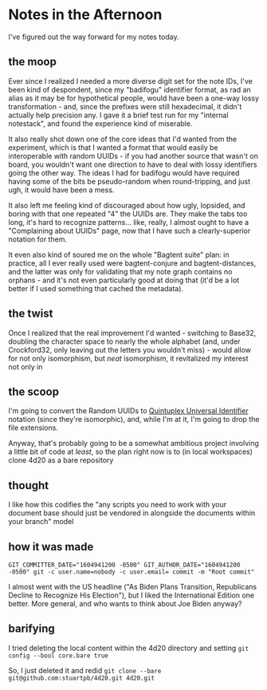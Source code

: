 # Notes in the Afternoon

I've figured out the way forward for my notes today.

## the moop

Ever since I realized I needed a more diverse digit set for the note IDs, I've been kind of despondent, since my "badifogu" identifier format, as rad an alias as it may be for hypothetical people, would have been a one-way lossy transformation - and, since the prefixes were still hexadecimal, it didn't actually help precision any. I gave it a brief test run for my "internal notestack", and found the experience kind of miserable.

It also really shot down one of the core ideas that I'd wanted from the experiment, which is that I wanted a format that would easily be interoperable with random UUIDs - if you had another source that wasn't on board, you wouldn't want one direction to have to deal with lossy identifiers going the other way. The ideas I had for badifogu would have required having some of the bits be pseudo-random when round-tripping, and just ugh, it would have been a mess.

It also left me feeling kind of discouraged about how ugly, lopsided, and boring with that one repeated "4" the UUIDs are. They make the tabs too long, it's hard to recognize patterns... like, really, I almost ought to have a "Complaining about UUIDs" page, now that I have such a clearly-superior notation for them.

It even also kind of soured me on the whole "Bagtent suite" plan: in practice, all I ever really used were bagtent-conjure and bagtent-distances, and the latter was only for validating that my note graph contains no orphans - and it's not even particularly good at doing that (it'd be a lot better if I used something that cached the metadata).

## the twist

Once I realized that the real improvement I'd wanted - switching to Base32, doubling the character space to nearly the whole alphabet (and, under Crockford32, only leaving out the letters you wouldn't miss) - would allow for not only isomorphism, but *neat* isomorphism, it revitalized my interest not only in

## the scoop

I'm going to convert the Random UUIDs to [Quintuplex Universal Identifier](a599f24c-9e83-46b0-9eb4-8bb42851c44f.md) notation (since they're isomorphic), and, while I'm at it, I'm going to drop the file extensions.

Anyway, that's probably going to be a somewhat ambitious project involving a little bit of code at *least*, so the plan right now is to (in local workspaces) clone 4d20 as a bare repository

## thought

I like how this codifies the "any scripts you need to work with your document base should just be vendored in alongside the documents within your branch" model

## how it was made

`GIT_COMMITTER_DATE="1604941200 -0500" GIT_AUTHOR_DATE="1604941200 -0500" git -c user.name=nobody -c user.email= commit -m "Root commit"`

I almost went with the US headline ("As Biden Plans Transition, Republicans Decline to Recognize His Election"), but I liked the International Edition one better. More general, and who wants to think about Joe Biden anyway?

## barifying

I tried deleting the local content within the 4d20 directory and setting `git config --bool core.bare true`

So, I just deleted it and redid `git clone --bare git@github.com:stuartpb/4d20.git 4d20.git`
